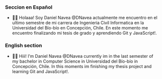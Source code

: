 ### Seccion en Español 
- 👋👋 Holaaa! Soy Daniel Navea @DNavea actualmente me encuentro en el ultimo semestre de mi carrera de Ingenieria Civil Informatica en la Universidad del Bío-bío en Concepción, Chile. En este momento me encuentro finalizando mi tesis de grado y aprendiendo Git y JavaScript!.

### English section
- 👋👋 Hiii! I'm Daniel Navea @DNavea currently im in the last semester of my bachelor in Computer Science in Universidad del Bío-bío in Concepción, Chile. In this moments im finishing my thesis project and learning Git and JavaScript!.
